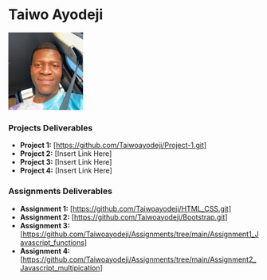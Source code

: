 # Taiwo Ayodeji

<img src="./assets/Ayodeji Taiwo.jpg" style="width:150px;"/>

### Projects Deliverables

- **Project 1:** [https://github.com/Taiwoayodeji/Project-1.git]
- **Project 2:** [Insert Link Here]
- **Project 3:** [Insert Link Here]
- **Project 4:** [Insert Link Here]

### Assignments Deliverables

- **Assignment 1:** [https://github.com/Taiwoayodeji/HTML_CSS.git]
- **Assignment 2:** [https://github.com/Taiwoayodeji/Bootstrap.git]
- **Assignment 3:** [https://github.com/Taiwoayodeji/Assignments/tree/main/Assignment1_Javascript_functions]
- **Assignment 4:** [https://github.com/Taiwoayodeji/Assignments/tree/main/Assignment2_Javascript_multipication]

